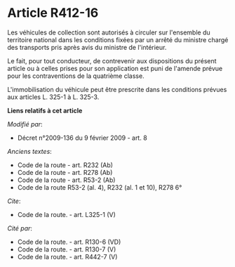 # Article R412-16

Les véhicules de collection sont autorisés à circuler sur l'ensemble du territoire national dans les conditions fixées par un
arrêté du ministre chargé des transports pris après avis du ministre de l'intérieur. 

Le fait, pour tout conducteur, de contrevenir aux dispositions du présent article ou à celles prises pour son application est
puni de l'amende prévue pour les contraventions de la quatrième classe. 

L'immobilisation du véhicule peut être prescrite dans les conditions prévues aux articles L. 325-1 à L. 325-3.

**Liens relatifs à cet article**

_Modifié par_:

  - Décret n°2009-136 du 9 février 2009 - art. 8

_Anciens textes_:

  - Code de la route - art. R232 (Ab)
  - Code de la route - art. R278 (Ab)
  - Code de la route - art. R53-2 (Ab)
  - Code de la route R53-2 (al. 4), R232 (al. 1 et 10), R278 6°

_Cite_:

  - Code de la route. - art. L325-1 (V)

_Cité par_:

  - Code de la route. - art. R130-6 (VD)
  - Code de la route. - art. R130-7 (V)
  - Code de la route. - art. R442-7 (V)
